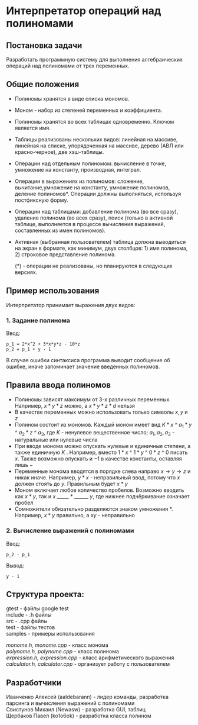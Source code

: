 # Интерпретатор операций над полиномами
## Постановка задачи
Разработать программную систему для выполнения алгебраических операций над полиномами от трех переменных.
## Общие положения
* Полиномы хранятся в виде списка мономов.
* Моном - набор из степеней переменных и коэффициента.
* Полиномы хранятся во всех таблицах одновременно. Ключом является имя.
* Таблицы реализованы нескольких видов: линейная на массиве, линейная на списке, упорядоченная на массиве, дерево (АВЛ или красно-черное), две хэш-таблицы.
* Операции над отдельным полиномом: вычисление в точке, умножение на константу, производная, интеграл.
* Операции в выражениях из полиномов: сложение, вычитание,умножение на константу, умножение полиномов, деление полиномов*. Операции должны выполняться, используя постфиксную форму.
* Операции над таблицами: добавление полинома (во все сразу), удаление полинома (во всех сразу), поиск (только в активной таблице, выполняется в процессе вычисления выражений, составленных из имен полиномов).
* Активная (выбранная пользователем) таблица должна выводиться на экран в формате, как минимум, двух столбцов: 1) имя полинома, 2) строковое представление полинома.   

  (*) - операции не реализованы, но планируются в следующих версиях.
## Пример использования
Интерпретатор принимает выражения двух видов:
### 1. Задание полинома
Ввод:
```
p_1 = 2*x^2 + 3*x*y*z - 10*z
p_2 = p_1 + y - 1
```
В случае ошибки синтаксиса программа выводит сообщение об ошибке, иначе запоминает значение введенных полиномов.
## Правила ввода полиномов

- Полиномы зависят максимум от $3$-х различных переменных. Например, $x * y * z$ можно, а $x * y * z * d$ нельзя
- В качестве переменных можно использовать только символы $x,y$ и $z$
- Полином состоит из мономов. Каждый моном имеет вид $K * x$ ^ $a_{1} * y$ ^ $a_{2} * z$ ^ $a_{3}$, где $K$ - ненулевое вещественное число; $a_{1}, a_{2},a_{3}$ - натуральные или нулевые числа
- При вводе монома можно опускать нулевые и единичные степени, а также единичную $K$ . Например, вместо $1 * x$ ^ $1 * y$ ^ $0 * z$ ^ $0$ писать $x$. Также возможно опускать и $-1$ в качестве константы, оставляя лишь $-$
- Переменные монома вводятся в порядке слева направо $x\rightarrow y\rightarrow z$ и никак иначе. Например, $y * x$ - неправильный ввод, потому что $x$ должен стоять до $y$. Правильным будет $x * y$
- Моном включает любое количество пробелов. Возможно вводить как $x * y$, так и $x$ _____ $*$ ______ $y$, где нижнее подчёркивание означает пробел
- Сомножители обязательно разделяются знаком умножения $*$. Например, $x * y$ правильно, а $xy$ - неправильно

### 2. Вычисление выражений с полиномами  
Ввод:
```
p_2 - p_1
```
Вывод:
```
y - 1
```
## Структура проекта:
gtest - файлы google test  
include - .h файлы  
src - .cpp файлы  
test - файлы тестов  
samples - примеры использования
    
_monome.h, monome.cpp_ - класс монома  
_polynome.h, polynome.cpp_ - класс полинома  
_expression.h, expression.cpp_ - класс арифметического выражения  
_calculator.h, calculator.cpp_ - организует работу с пользователем  
## Разработчики
Иванченко Алексей (aaldebarann) - лидер команды, разработка парсинга и вычисления выражений с полиномами  
Свистунов Михаил (Newasw) - разработка GUI, таблиц  
Щербаков Павел (ko1o6ok) - разработка класса полином  
